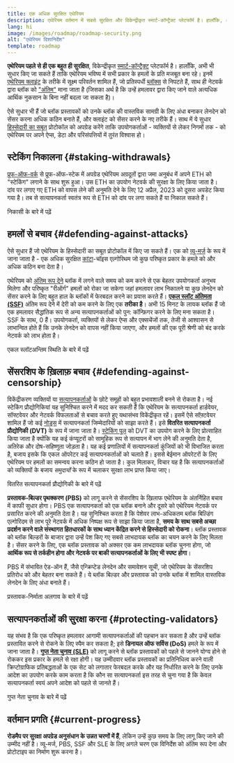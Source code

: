 ```yaml
---
title: एक अधिक सुरक्षित एथेरियम
description: एथेरियम वर्तमान में सबसे सुरक्षित और विकेन्द्रीकृत स्मार्ट-कॉन्ट्रैक्ट प्लेटफॉर्म है। हालाँकि, अभी भी सुधार किए जा सकते हैं ताकि एथेरियम भविष्य में किसी भी स्तर के हमले के लिए मजबूत बना रहे।
lang: hi
image: /images/roadmap/roadmap-security.png
alt: "एथेरियम दिशानिर्देश"
template: roadmap
---
```


**एथेरियम पहले से ही एक बहुत ही सुरक्षित**, विकेन्द्रीकृत [स्मार्ट-कॉन्ट्रैक्ट](/glossary/#smart-contract) प्लेटफॉर्म है। हालाँकि, अभी भी सुधार किए जा सकते हैं ताकि एथेरियम भविष्य में सभी प्रकार के हमलों के प्रति मजबूत बना रहे। इनमें [एथेरियम क्लाइंट](/glossary/#consensus-client) के तरीके में सूक्ष्म परिवर्तन शामिल हैं, जो प्रतिस्पर्धी [ब्लॉक्स](/glossary/#block) से निपटते हैं, साथ ही नेटवर्क द्वारा ब्लॉक को ["अंतिम"](/developers/docs/consensus-mechanisms/pos/#finality) माना जाता है (जिसका अर्थ है कि उन्हें हमलावर द्वारा किए जाने वाले अत्यधिक आर्थिक नुकसान के बिना नहीं बदला जा सकता है)।

ऐसे सुधार भी हैं जो ब्लॉक प्रस्तावकों को उनके ब्लॉक की वास्तविक सामग्री के लिए अंधा बनाकर लेनदेन को सेंसर करना अधिक कठिन बनाते हैं, और क्लाइंट को सेंसर करने के नए तरीके हैं। साथ में ये सुधार [हिस्सेदारी का सबूत](/glossary/#pos) प्रोटोकॉल को अपग्रेड करेंगे ताकि उपयोगकर्ताओं - व्यक्तियों से लेकर निगमों तक - को एथेरियम पर अपने ऐप्स, डेटा और परिसंपत्तियों में तुरंत विश्वास हो।

## स्टेकिंग निकालना {#staking-withdrawals}

[प्रूफ-ऑफ-वर्क](/glossary/#pow) से प्रूफ-ऑफ-स्टेक में अपग्रेड एथेरियम अग्रदूतों द्वारा जमा अनुबंध में अपने ETH को "स्टेकिंग" लगाने के साथ शुरू हुआ। उस ETH का उपयोग नेटवर्क की सुरक्षा के लिए किया जाता है। दांव पर लगाए गए ETH को वापस लेने की अनुमति देने के लिए 12 अप्रैल, 2023 को दूसरा अपडेट किया गया है। तब से सत्यापनकर्ता स्वतंत्र रूप से ETH को दांव पर लगा सकते हैं या निकाल सकते हैं।

<ButtonLink variant="outline-color" href="/staking/withdrawals/">निकासी के बारे में पढ़ें</ButtonLink>

## हमलों से बचाव {#defending-against-attacks}

ऐसे सुधार हैं जो एथेरियम के हिस्सेदारी का सबूत प्रोटोकॉल में किए जा सकते हैं। एक को [व्यू-मर्ज](https://ethresear.ch/t/view-merge-as-a-replacement-for-proposer-boost/13739) के रूप में जाना जाता है - एक अधिक सुरक्षित [कांटा](/glossary/#fork)-चॉइस एल्गोरिथम जो कुछ परिष्कृत प्रकार के हमले को और अधिक कठिन बना देता है।

एथेरियम को [अंतिम रूप देने](/glossary/#finality) ब्लॉक में लगने वाले समय को कम करने से एक बेहतर उपयोगकर्ता अनुभव मिलेगा और परिष्कृत "रीऑर्ग" हमलों को रोका जा सकेगा जहां हमलावर लाभ निकालने या कुछ लेनदेन को सेंसर करने के लिए बहुत हाल के ब्लॉकों में फेरबदल करने का प्रयास करते हैं। [**एकल स्लॉट अंतिमता (SSF)**](/roadmap/single-slot-finality/) अंतिम रूप देने में देरी को कम करने के लिए एक **तरीका है**। अभी 15 मिनट के लायक ब्लॉक हैं जो एक हमलावर सैद्धांतिक रूप से अन्य सत्यापनकर्ताओं को पुन: कॉन्फ़िगर करने के लिए मना सकता है। SSF के साथ, 0 हैं। उपयोगकर्ता, व्यक्तियों से लेकर ऐप्स और एक्सचेंजों तक, तेजी से आश्वासन से लाभान्वित होते हैं कि उनके लेनदेन को वापस नहीं किया जाएगा, और हमलों की एक पूरी श्रेणी को बंद करके नेटवर्क को लाभ होता है।

<ButtonLink variant="outline-color" href="/roadmap/single-slot-finality/">एकल स्लॉटअन्तिम स्थिति के बारे में पढ़ें</ButtonLink>

## सेंसरशिप के ख़िलाफ़ बचाव {#defending-against-censorship}

विकेंद्रीकरण व्यक्तियों या [सत्यापनकर्ताओं](/glossary/#validator) के छोटे समूहों को बहुत प्रभावशाली बनने से रोकता है। नई स्टेकिंग प्रौद्योगिकियां यह सुनिश्चित करने में मदद कर सकती हैं कि एथेरियम के सत्यापनकर्ता हार्डवेयर, सॉफ्टवेयर और नेटवर्क विफलताओं से बचाव करते हुए यथासंभव विकेंद्रीकृत रहें। इसमें ऐसे सॉफ़्टवेयर शामिल हैं जो कई [नोड्स](/glossary/#node) में सत्यापनकर्ता जिम्मेदारियों को साझा करते हैं। इसे **वितरित सत्यापनकर्ता प्रौद्योगिकी (DVT)** के रूप में जाना जाता है। [स्टेकिंग पूल](/glossary/#staking-pool) को DVT का उपयोग करने के लिए प्रोत्साहित किया जाता है क्योंकि यह कई कंप्यूटरों को सामूहिक रूप से सत्यापन में भाग लेने की अनुमति देता है, अतिरेक और दोष-सहिष्णुता जोड़ता है। यह कई प्रणालियों में सत्यापनकर्ता कुंजियों को भी विभाजित करता है, बजाय इसके कि एकल ऑपरेटर कई सत्यापनकर्ताओं को चलाते हैं। इससे बेईमान ऑपरेटरों के लिए एथेरियम पर हमलों का समन्वय करना कठिन हो जाता है। कुल मिलाकर, विचार यह है कि सत्यापनकर्ताओं को व्यक्तियों के बजाय _समुदायों_ के रूप में चलाकर सुरक्षा लाभ प्राप्त किया जाए।

<ButtonLink variant="outline-color" href="/staking/dvt/">वितरित सत्यापनकर्ता प्रौद्योगिकी के बारे में पढ़ें</ButtonLink>

**प्रस्तावक-बिल्डर पृथक्करण (PBS)** को लागू करने से सेंसरशिप के खिलाफ एथेरियम के अंतर्निहित बचाव में काफी सुधार होगा। PBS एक सत्यापनकर्ता को एक ब्लॉक बनाने और दूसरे को एथेरियम नेटवर्क पर प्रसारित करने की अनुमति देता है। यह सुनिश्चित करता है कि पेशेवर लाभ-अधिकतम ब्लॉक बिल्डिंग एल्गोरिदम से लाभ पूरे नेटवर्क में अधिक निष्पक्ष रूप से साझा किया जाता है, **समय के साथ सबसे अच्छा प्रदर्शन करने वाले संस्थागत हितधारकों के साथ ध्यान केंद्रित करने से हिस्सेदारी को रोकना**। ब्लॉक प्रस्तावक को ब्लॉक बिल्डरों के बाजार द्वारा उन्हें पेश किए गए सबसे लाभदायक ब्लॉक का चयन करने के लिए मिलता है। सेंसर करने के लिए, एक ब्लॉक प्रस्तावक को अक्सर एक कम लाभदायक ब्लॉक चुनना होगा, जो **आर्थिक रूप से तर्कहीन होगा और नेटवर्क पर बाकी सत्यापनकर्ताओं के लिए भी स्पष्ट होगा**।

PBS में संभावित ऐड-ऑन हैं, जैसे एन्क्रिप्टेड लेनदेन और समावेशन सूची, जो एथेरियम के सेंसरशिप प्रतिरोध को और बेहतर बना सकते हैं। ये ब्लॉक बिल्डर और प्रस्तावक को उनके ब्लॉक में शामिल वास्तविक लेनदेन के लिए अंधा बनाते हैं।

<ButtonLink variant="outline-color" href="/roadmap/pbs/">प्रस्तावक-निर्माता अलगाव के बारे में पढ़ें</ButtonLink>

## सत्यापनकर्ताओं की सुरक्षा करना {#protecting-validators}

यह संभव है कि एक परिष्कृत हमलावर आगामी सत्यापनकर्ताओं की पहचान कर सकता है और उन्हें ब्लॉक प्रस्तावित करने से रोकने के लिए स्पैम कर सकता है; इसे **डिनायल ऑफ सर्विस (DoS)** हमले के रूप में जाना जाता है। [**गुप्त नेता चुनाव (SLE)**](/roadmap/secret-leader-election) को लागू करने से ब्लॉक प्रस्तावकों को पहले से जानने योग्य होने से रोककर इस प्रकार के हमले से रक्षा होगी। यह उम्मीदवार ब्लॉक प्रस्तावकों का प्रतिनिधित्व करने वाली क्रिप्टोग्राफिक प्रतिबद्धताओं के एक सेट को लगातार फेरबदल करके और यह निर्धारित करने के लिए उनके आदेश का उपयोग करके काम करता है कि कौन सा सत्यापनकर्ता इस तरह से चुना गया है कि केवल सत्यापनकर्ता स्वयं अपने आदेश को पहले से जानते हैं।

<ButtonLink variant="outline-color" href="/roadmap/secret-leader-election">गुप्त नेता चुनाव के बारे में पढ़ें</ButtonLink>

## वर्तमान प्रगति {#current-progress}

**रोडमैप पर सुरक्षा अपग्रेड अनुसंधान के उन्नत चरणों में हैं**, लेकिन उन्हें कुछ समय के लिए लागू किए जाने की उम्मीद नहीं है। व्यू-मर्ज, PBS, SSF और SLE के लिए अगले चरण एक विनिर्देश को अंतिम रूप देना और प्रोटोटाइप का निर्माण शुरू करना है।
